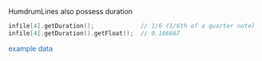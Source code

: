<span class="title-snippet">HumdrumLines also possess duration</span>

```cpp
infile[4].getDuration();             // 1/6 (1/6th of a quarter note)
infile[4].getDuration().getFloat();  // 0.166667

```

<span style="cursor:pointer; color:#1e6bb8" class="example1" title='/doc/snippet/example1.html'>example data</span>



